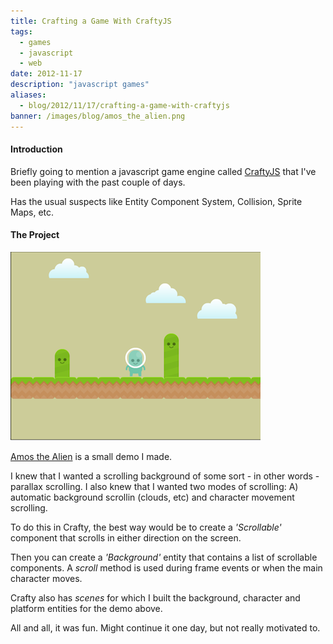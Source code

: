 ```yaml
---
title: Crafting a Game With CraftyJS
tags:
  - games
  - javascript
  - web
date: 2012-11-17
description: "javascript games"
aliases:
  - blog/2012/11/17/crafting-a-game-with-craftyjs
banner: /images/blog/amos_the_alien.png
---
```



#### Introduction

Briefly going to mention a javascript game engine called [CraftyJS](http://craftyjs.com/) that I've been playing with the past couple of days. 

Has the usual suspects like Entity Component System, Collision, Sprite Maps, etc.


#### The Project

[![Amos the Alien](/image/blog/amos_the_alien.png)](https://amos.coda.life)

[Amos the Alien](https://amos.coda.life) is a small demo I made.

I knew that I wanted a scrolling background of some sort - in other words - parallax scrolling.  I also knew that I wanted two modes of scrolling:  A) automatic background scrollin (clouds, etc) and character movement scrolling.

To do this in Crafty, the best way would be to create a _'Scrollable'_ component that scrolls in either direction on the screen.

Then you can create a _'Background'_ entity that contains a list of scrollable components.  A _scroll_ method is used during frame events or when the main character moves.

Crafty also has _scenes_ for which I built the background, character and platform entities for the demo above.

All and all, it was fun.  Might continue it one day, but not really motivated to.


